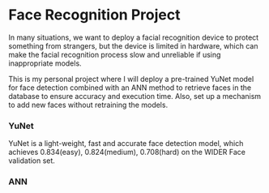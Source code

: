 # Face Recognition Project

In many situations, we want to deploy a facial recognition device to protect something from strangers, but the device is limited in hardware, which can make the facial recognition process slow and unreliable if using inappropriate models. 

This is my personal project where I will deploy a pre-trained YuNet model for face detection combined with an ANN method to retrieve faces in the database to ensure accuracy and execution time. Also, set up a mechanism to add new faces without retraining the models. 

### YuNet

YuNet is a light-weight, fast and accurate face detection model, which achieves 0.834(easy), 0.824(medium), 0.708(hard) on the WIDER Face validation set.

### ANN

